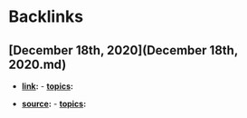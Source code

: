 
# Backlinks
## [December 18th, 2020](December 18th, 2020.md)
- **[link](link.md):**
            - **[topics](topics.md):**

- **[source](source.md):**
            - **[topics](topics.md):**


